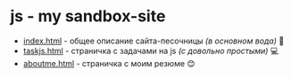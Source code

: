 # js - my sandbox-site
- [index.html](https://colonelgrek.github.io/js/index.html) - общее описание сайта-песочницы *(в основном вода)* :ocean:
- [taskjs.html](https://colonelgrek.github.io/js/tasksJS.html) - страничка с задачами
на js *(с довольно простыми)* :computer:
- [aboutme.html](https://colonelgrek.github.io/js/aboutMe.html) - страничка с моим резюме :blush:
